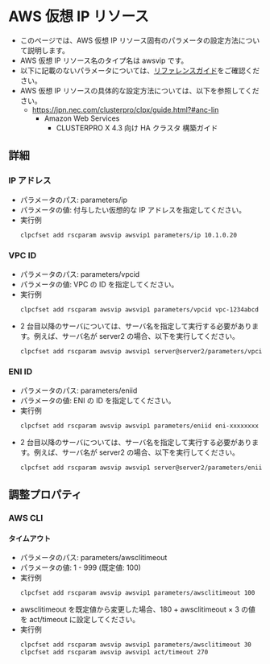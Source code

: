 # AWS 仮想 IP リソース
- このページでは、AWS 仮想 IP リソース固有のパラメータの設定方法について説明します。
- AWS 仮想 IP リソース名のタイプ名は awsvip です。
- 以下に記載のないパラメータについては、[リファレンスガイド](https://docs.nec.co.jp/sites/default/files/minisite/static/86695069-1c24-46d5-a3bf-72e81db4e4a7/clp_x43_linux/L43_RG_JP/L_RG_08.html#parameters-list-clpcfset-command)をご確認ください。
- AWS 仮想 IP リソースの具体的な設定方法については、以下を参照してください。
  - https://jpn.nec.com/clusterpro/clpx/guide.html?#anc-lin
    - Amazon Web Services
      - CLUSTERPRO X 4.3 向け HA クラスタ 構築ガイド

## 詳細
### IP アドレス
- パラメータのパス: parameters/ip
- パラメータの値: 付与したい仮想的な IP アドレスを指定してください。
- 実行例
  ```sh
  clpcfset add rscparam awsvip awsvip1 parameters/ip 10.1.0.20
  ```
### VPC ID
- パラメータのパス: parameters/vpcid
- パラメータの値: VPC の ID を指定してください。
- 実行例
  ```sh
  clpcfset add rscparam awsvip awsvip1 parameters/vpcid vpc-1234abcd
  ```
- 2 台目以降のサーバについては、サーバ名を指定して実行する必要があります。例えば、サーバ名が server2 の場合、以下を実行してください。
  ```sh
  clpcfset add rscparam awsvip awsvip1 server@server2/parameters/vpcid vpc-1234abcd
  ```
### ENI ID
- パラメータのパス: parameters/eniid
- パラメータの値: ENI の ID を指定してください。
- 実行例
  ```sh
  clpcfset add rscparam awsvip awsvip1 parameters/eniid eni-xxxxxxxx
  ```
- 2 台目以降のサーバについては、サーバ名を指定して実行する必要があります。例えば、サーバ名が server2 の場合、以下を実行してください。
  ```sh
  clpcfset add rscparam awsvip awsvip1 server@server2/parameters/eniid eni-yyyyyyyy
  ```

## 調整プロパティ
### AWS CLI
#### タイムアウト
- パラメータのパス: parameters/awsclitimeout
- パラメータの値: 1 - 999 (既定値: 100)
- 実行例
  ```sh
  clpcfset add rscparam awsvip awsvip1 parameters/awsclitimeout 100
  ```
- awsclitimeout を既定値から変更した場合、180 + awsclitimeout × 3 の値を act/timeout に設定してください。
- 実行例 
  ```sh
  clpcfset add rscparam awsvip awsvip1 parameters/awsclitimeout 30
  clpcfset add rscparam awsvip awsvip1 act/timeout 270
  ```